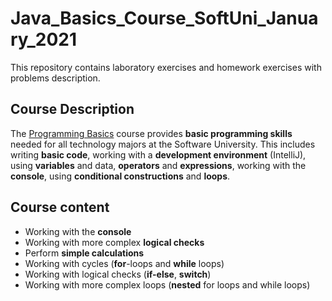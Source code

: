 # Java_Basics_Course_SoftUni_January_2021
This repository contains laboratory exercises and homework exercises with problems description.

## Course Description
The [Programming Basics](https://softuni.bg/trainings/3205/programming-basics-with-java-january-2021) course provides **basic programming skills** needed for all technology majors at the Software University. This includes writing **basic code**, working with a **development environment** (IntelliJ), using **variables** and data, **operators** and **expressions**, working with the **console**, using **conditional constructions** and **loops**.

## Course content  
-	Working with the **console**
-	Working with more complex **logical checks**
-	Perform **simple calculations**
-	Working with cycles (**for**-loops and **while** loops)
-	Working with logical checks (**if-else**, **switch**)
-	Working with more complex loops (**nested** for loops and while loops)

[](https://drive.google.com/file/d/1neQcbVJ8a6HFLFWypYAxifdiSweiD2HG/view?usp=sharing)
